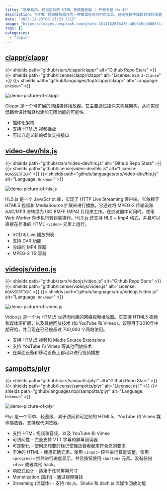 ```yaml
---
title: "简单易用、轻松定制的 HTML 视频播放器 | 开源专题 No.30"
description: "HTML 视频播放器作为一种集成在网页中的工具，已经在数字媒体领域扮演着举足轻重的角色。它们不仅使得视频内容的传播和观看更加便捷，也提供了更多样化的信息呈现方式。HTML 视频播放器通过支持多种格式和编解码器，确保了视频的高质量播放和流畅体验。同时，其良好的兼容性和可访问性使得视频内容能够在各种设备和平台上无缝展示。随着技术的不断发展，我们可以期待HTML视频播放器进一步创新，为用户带来更加出色的观看体验，并推动在线视频行业的进一步发展。"
date: "2023-11-23T06:17:23.721Z"
image: "https://images.unsplash.com/photo-1611162616475-46b635cb6868?ixid=M3w0NjYxMjd8MHwxfGFsbHx8fHx8fHx8fDE2OTMyMDIyMTV8&ixlib=rb-4.0.3"
tags: []
categories:
  - "topic"
---
```


## [clappr/clappr](https://github.com/clappr/clappr)

{{< shields path="github/stars/clappr/clappr" alt="Github Repo Stars" >}} {{< shields path="github/license/clappr/clappr" alt="License: `BSD-3-Clause`" >}} {{< shields path="github/languages/top/clappr/clappr" alt="Language: `Unknown`" >}}

![demo-picture-of-clappr](https://static.osguider.com/history/2023/8283f8fa55ec94dc16866a4ee3e02d4e.png)

Clappr 是一个可扩展的网络媒体播放器。它主要通过插件来构建架构，从而实现低耦合设计和轻松添加无限功能的可能性。

- 插件化架构
- 支持 HTML5 视频播放
- 可以自定义新的媒体支持接口

## [video-dev/hls.js](https://github.com/video-dev/hls.js)

{{< shields path="github/stars/video-dev/hls.js" alt="Github Repo Stars" >}} {{< shields path="github/license/video-dev/hls.js" alt="License: `NOASSERTION`" >}} {{< shields path="github/languages/top/video-dev/hls.js" alt="Language: `Unknown`" >}}

![demo-picture-of-hls.js](https://static.osguider.com/history/2023/1e37bcbdfca330052387932438c760dd.png)

HLS.js 是一个 JavaScript 库，实现了 HTTP Live Streaming 客户端。它依赖于 HTML5 视频和 MediaSource 扩展来进行播放。它通过将 MPEG-2 传输流和 AAC/MP3 流转换为 ISO BMFF (MP4) 片段来工作。在浏览器中可用时，使用 Web Worker 异步执行转封装操作。HLS.js 还支持 HLS + fmp4 格式，并且可以直接在标准的 HTML `<video>` 元素上运行。

- VOD & Live 播放列表
- 支持 DVR 功能
- 分段的 MP4 容器
- MPEG-2 TS 容器

## [videojs/video.js](https://github.com/videojs/video.js)

{{< shields path="github/stars/videojs/video.js" alt="Github Repo Stars" >}} {{< shields path="github/license/videojs/video.js" alt="License: `NOASSERTION`" >}} {{< shields path="github/languages/top/videojs/video.js" alt="Language: `Unknown`" >}}

![demo-picture-of-video.js](https://static.osguider.com/history/2023/42bfe7aba786cc1db91a02ec902812cc.png)

Video.js 是一个为 HTML5 世界而构建的网络视频播放器。它支持 HTML5 视频和媒体源扩展，以及其他回放技术 (如 YouTube 和 Vimeo)。该项目于2010年中期开始，并且现在已经被超过 700,000 个网站使用。

- 支持 HTML5 视频和 Media Source Extensions
- 支持 YouTube 和 Vimeo 等其他回放技术
- 在桌面设备和移动设备上都可以进行视频播放

## [sampotts/plyr](https://github.com/sampotts/plyr)

{{< shields path="github/stars/sampotts/plyr" alt="Github Repo Stars" >}} {{< shields path="github/license/sampotts/plyr" alt="License: `MIT`" >}} {{< shields path="github/languages/top/sampotts/plyr" alt="Language: `Unknown`" >}}

![demo-picture-of-plyr](https://static.osguider.com/history/2023/cafd81eaade6899e2358ddf3e3e8ecf8.png)

Plyr 是一个简单、轻量级、易于访问和可定制的 HTML5、YouTube 和 Vimeo 媒体播放器，支持现代浏览器。

- 支持 HTML 视频和音频，以及 YouTube 和 Vimeo
- 可访问性 - 完全支持 VTT 字幕和屏幕阅读器
- 可定制化 - 使用您想要的标记使播放器看起来符合您的要求
- 干净的 HTML - 使用正确元素。使用 `<input>` 控件进行音量调整，使用 `<progress>` 控件进行进度显示，并且按钮使用 `<button>` 元素。没有任何 `<div>` 或者其他 hack。
- 响应式设计 - 适用于任何屏幕尺寸
- Monetization (盈利) - 通过视频赚钱
- Streaming (流媒体) - 支持 hls.js，Shaka 和 dash.js 流媒体回放功能
